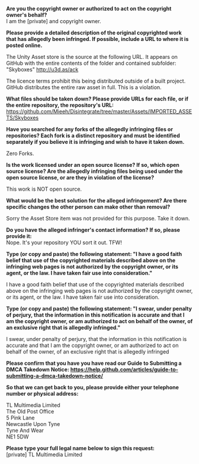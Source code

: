 **Are you the copyright owner or authorized to act on the copyright owner's behalf?**  
I am the [private] and copyright owner.

**Please provide a detailed description of the original copyrighted work that has allegedly been infringed. If possible, include a URL to where it is posted online.**  

The Unity Asset store is the source at the following URL. It appears on GitHub with the entire contents of the folder and contained subfolder: "Skyboxes"
http://u3d.as/ack

The licence terms prohibit this being distributed outside of a built project. GitHub distributes the entire raw asset in full. This is a violation.

**What files should be taken down? Please provide URLs for each file, or if the entire repository, the repository's URL:**  
https://github.com/Mieeh/Disintegrate/tree/master/Assets/IMPORTED_ASSETS/Skyboxes

**Have you searched for any forks of the allegedly infringing files or repositories? Each fork is a distinct repository and must be identified separately if you believe it is infringing and wish to have it taken down.**  

Zero Forks.

**Is the work licensed under an open source license? If so, which open source license? Are the allegedly infringing files being used under the open source license, or are they in violation of the license?**  

This work is NOT open source.

**What would be the best solution for the alleged infringement? Are there specific changes the other person can make other than removal?**  

Sorry the Asset Store item was not provided for this purpose. Take it down.

**Do you have the alleged infringer's contact information? If so, please provide it:**  
Nope. It's your repository YOU sort it out. TFW!

**Type (or copy and paste) the following statement: "I have a good faith belief that use of the copyrighted materials described above on the infringing web pages is not authorized by the copyright owner, or its agent, or the law. I have taken fair use into consideration."**  

I have a good faith belief that use of the copyrighted materials described above on the infringing web pages is not authorized by the copyright owner, or its agent, or the law. I have taken fair use into consideration.

**Type (or copy and paste) the following statement: "I swear, under penalty of perjury, that the information in this notification is accurate and that I am the copyright owner, or am authorized to act on behalf of the owner, of an exclusive right that is allegedly infringed."**  

I swear, under penalty of perjury, that the information in this notification is accurate and that I am the copyright owner, or am authorized to act on behalf of the owner, of an exclusive right that is allegedly infringed

**Please confirm that you have you have read our Guide to Submitting a DMCA Takedown Notice: https://help.github.com/articles/guide-to-submitting-a-dmca-takedown-notice/**  

**So that we can get back to you, please provide either your telephone number or physical address:**  

TL Multimedia Limited  
The Old Post Office  
5 Pink Lane  
Newcastle Upon Tyne  
Tyne And Wear  
NE1 5DW  

**Please type your full legal name below to sign this request:**  
[private] TL Multimedia Limited
